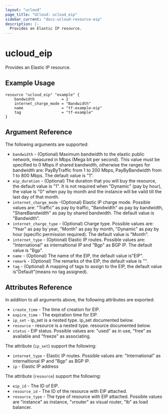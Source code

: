 ```yaml
---
layout: "ucloud"
page_title: "UCloud: ucloud_eip"
sidebar_current: "docs-ucloud-resource-eip"
description: |-
  Provides an Elastic IP resource.
---
```


# ucloud_eip

Provides an Elastic IP resource.

## Example Usage

```hcl
resource "ucloud_eip" "example" {
    bandwidth            = 2
    internet_charge_mode = "Bandwidth"
    name                 = "tf-example-eip"
    tag                  = "tf-example"
}
```

## Argument Reference

The following arguments are supported:

* `bandwidth` - (Optional) Maximum bandwidth to the elastic public network, measured in Mbps (Mega bit per second). This value must be specified to 0 Mbps if shared bandwidth, otherwise the ranges for bandwidth are: PayByTraffic from 1 to 200 Mbps, PayByBandwidth from 1 to 800 Mbps. The default value is "1".
* `eip_duration` - (Optional) The duration that you will buy the resource, the default value is "1". It is not required when "Dynamic" (pay by hour), the value is "0" when pay by month and the instance will be vaild till the last day of that month.
* `internet_charge_mode` -(Optional) Elastic IP charge mode. Possible values are: "Traffic" as pay by traffic, "Bandwidth" as pay by bandwidth, "ShareBandwidth" as pay by shared bandwidth. The default value is "Bandwidth".
* `internet_charge_type` - (Optional) Charge type. Possible values are: "Year" as pay by year, "Month" as pay by month, "Dynamic" as pay by hour (specific permission required). The default value is "Month".
* `internet_type` - (Optional) Elastic IP routes. Possible values are: "International" as internaltional IP and "Bgp" as BGP IP. The default value is "Bgp".
* `name` - (Optional) The name of the EIP, the default value is"EIP".
* `remark` - (Optional) The remarks of the EIP, the default value is "".
* `tag` - (Optional) A mapping of tags to assign to the EIP, the default value is"Default"(means no tag assigned).

## Attributes Reference

In addition to all arguments above, the following attributes are exported:

* `create_time` - The time of creation for EIP.
* `expire_time` - The expiration time for EIP.
* `ip_set` - ip_set is a nested type. ip_set documented below.
* `resource` - resource is a nested type. resource documented below.
* `status` - EIP status. Possible values are: "used" as in use, "free" as available and "freeze" as associating.

The attribute (`ip_set`) support the following:

* `internet_type` - Elastic IP routes. Possible values are: "International" as internaltional IP and "Bgp" as BGP IP.
* `ip` - Elastic IP address

The attribute (`resource`) support the following:

* `eip_id` - The ID of EIP.
* `resource_id` - The ID of the resource with EIP attached.
* `resource_type` - The type of resource with EIP attached. Possible values are "instance" as instance, "vrouter" as visual router, "lb" as load balancer.
